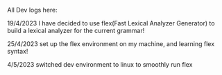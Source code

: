 All Dev logs here:


19/4/2023
I have decided to use flex(Fast Lexical Analyzer Generator) to build a lexical analyzer for the current grammar!

25/4/2023
set up the flex environment on my machine, and learning flex syntax!

4/5/2023
switched dev environment to linux to smoothly run flex
